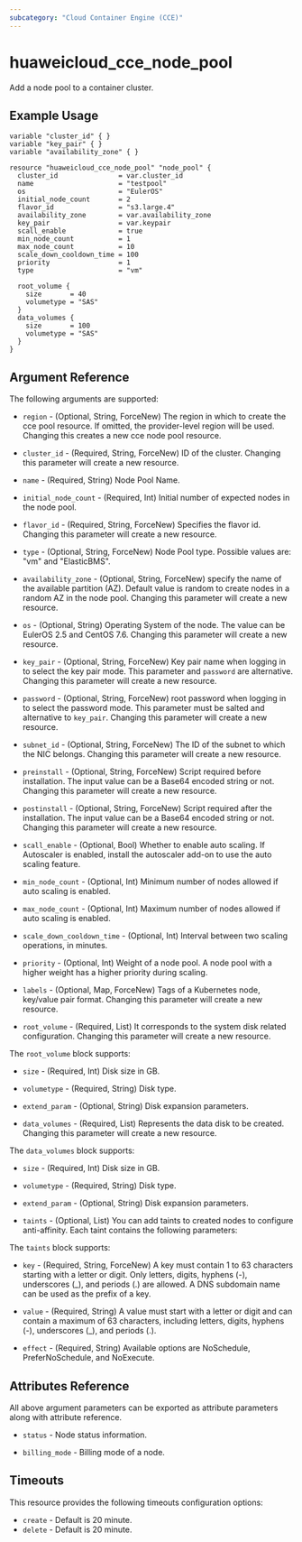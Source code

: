 ```yaml
---
subcategory: "Cloud Container Engine (CCE)"
---
```


# huaweicloud\_cce\_node\_pool
Add a node pool to a container cluster. 

## Example Usage

```hcl
variable "cluster_id" { }
variable "key_pair" { }
variable "availability_zone" { }

resource "huaweicloud_cce_node_pool" "node_pool" {
  cluster_id               = var.cluster_id
  name                     = "testpool"
  os                       = "EulerOS"
  initial_node_count       = 2
  flavor_id                = "s3.large.4"
  availability_zone        = var.availability_zone
  key_pair                 = var.keypair
  scall_enable             = true
  min_node_count           = 1
  max_node_count           = 10
  scale_down_cooldown_time = 100
  priority                 = 1
  type                     = "vm"

  root_volume {
    size       = 40
    volumetype = "SAS"
  }
  data_volumes {
    size       = 100
    volumetype = "SAS"
  }
}
``` 

## Argument Reference
The following arguments are supported:

* `region` - (Optional, String, ForceNew) The region in which to create the cce pool resource. If omitted, the provider-level region will be used. Changing this creates a new cce node pool resource.

* `cluster_id` - (Required, String, ForceNew) ID of the cluster. Changing this parameter will create a new resource.

* `name` - (Required, String) Node Pool Name.

* `initial_node_count` - (Required, Int) Initial number of expected nodes in the node pool.

* `flavor_id` - (Required, String, ForceNew) Specifies the flavor id. Changing this parameter will create a new resource.

*  `type` - (Optional, String, ForceNew) Node Pool type. Possible values are: "vm" and "ElasticBMS".
 
* `availability_zone` - (Optional, String, ForceNew) specify the name of the available partition (AZ). Default value is random 
    to create nodes in a random AZ in the node pool.
    Changing this parameter will create a new resource.

* `os` - (Optional, String) Operating System of the node. The value can be EulerOS 2.5 and CentOS 7.6.
    Changing this parameter will create a new resource.

* `key_pair` - (Optional, String, ForceNew) Key pair name when logging in to select the key pair mode. This parameter and `password` are alternative.
    Changing this parameter will create a new resource.

* `password` - (Optional, String, ForceNew) root password when logging in to select the password mode. This parameter must be salted and alternative to `key_pair`.
    Changing this parameter will create a new resource.

* `subnet_id` - (Optional, String, ForceNew) The ID of the subnet to which the NIC belongs. Changing this parameter will create a new resource.

* `preinstall` - (Optional, String, ForceNew) Script required before installation. The input value can be a Base64 encoded string or not.
    Changing this parameter will create a new resource.

* `postinstall` - (Optional, String, ForceNew) Script required after the installation. The input value can be a Base64 encoded string or not.
    Changing this parameter will create a new resource.

* `scall_enable` - (Optional, Bool) Whether to enable auto scaling. If Autoscaler is enabled, install the autoscaler add-on to use the auto scaling feature.

* `min_node_count` - (Optional, Int) Minimum number of nodes allowed if auto scaling is enabled.

* `max_node_count` - (Optional, Int) Maximum number of nodes allowed if auto scaling is enabled.

* `scale_down_cooldown_time` - (Optional, Int) Interval between two scaling operations, in minutes.

* `priority` - (Optional, Int) Weight of a node pool. A node pool with a higher weight has a higher priority during scaling.

* `labels` - (Optional, Map, ForceNew) Tags of a Kubernetes node, key/value pair format. Changing this parameter will create a new resource.

* `root_volume` - (Required, List) It corresponds to the system disk related configuration. Changing this parameter will create a new resource.

The `root_volume` block supports:

* `size` - (Required, Int) Disk size in GB.
    
* `volumetype` - (Required, String) Disk type.
    
* `extend_param` - (Optional, String) Disk expansion parameters. 

* `data_volumes` - (Required, List) Represents the data disk to be created. Changing this parameter will create a new resource.

The `data_volumes` block supports:
    
* `size` - (Required, Int) Disk size in GB.
    
* `volumetype` - (Required, String) Disk type.
    
* `extend_param` - (Optional, String) Disk expansion parameters. 

* `taints` - (Optional, List) You can add taints to created nodes to configure anti-affinity. Each taint contains the following parameters:

The `taints` block supports:
    
* `key` - (Required, String, ForceNew) A key must contain 1 to 63 characters starting with a letter or digit. Only letters, digits, hyphens (-), 
  underscores (_), and periods (.) are allowed. A DNS subdomain name can be used as the prefix of a key.
    
* `value` - (Required, String) A value must start with a letter or digit and can contain a maximum of 63 characters, including letters, 
  digits, hyphens (-), underscores (_), and periods (.).
    
* `effect` - (Required, String) Available options are NoSchedule, PreferNoSchedule, and NoExecute. 
    
## Attributes Reference

All above argument parameters can be exported as attribute parameters along with attribute reference.

 * `status` -  Node status information.

 * `billing_mode` -  Billing mode of a node.

## Timeouts
This resource provides the following timeouts configuration options:
- `create` - Default is 20 minute.
- `delete` - Default is 20 minute.


